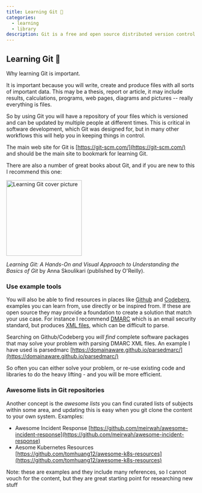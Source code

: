 ```yaml
---
title: Learning Git 🌿
categories:
  - learning
  - library
description: Git is a free and open source distributed version control system
---
```



## Learning Git 🌿

Why learning Git is important.

It is important because you will write, create and produce files with all sorts of important data. This may be a thesis, report or article, it may include results, calculations, programs, web pages, diagrams and pictures -- really everything is files.

So by using Git you will have a repository of your files which is versioned and can be updated by multiple people at different times. This is critical in software development, which Git was designed for, but in many other workflows this will help you in keeping things in control.

The main web site for Git is [https://git-scm.com/](https://git-scm.com/) and should be the main site to bookmark for learning Git.

There are also a number of great books about Git, and if you are new to this I recommend this one:

[<img width=200px alt="Learning Git cover picture" src="{{ site.baseurl }}/assets/learning_git_cover.jpg"/>](https://www.oreilly.com/library/view/learning-git/9781098133900/)

*Learning Git: A Hands-On and Visual Approach to Understanding the Basics of Git* by Anna Skoulikari (published by O'Reilly).

### Use example tools

You will also be able to find resources in places like [Github](https://github.com/) and [Codeberg](https://codeberg.org/), examples you can learn from, use directly or be inspired from. If these are open source they may provide a foundation to create a solution that match your use case. For instance I recommend [DMARC](https://en.wikipedia.org/wiki/DMARC) which is an email security standard, but produces [XML files](https://en.wikipedia.org/wiki/XML), which can be difficult to parse.

Searching on Github/Codeberg you *will find* complete software packages that may solve your problem with parsing DMARC XML files. An example I have used is parsedmarc [https://domainaware.github.io/parsedmarc/](https://domainaware.github.io/parsedmarc/)

So often you can either solve your problem, or re-use existing code and libraries to do the heavy lifting - and you will be more efficient.

### Awesome lists in Git repositories

Another concept is the *awesome lists* you can find curated lists of subjects within some area, and updating this is easy when you git clone the content to your own system. Examples:

* Awesome Incident Response [https://github.com/meirwah/awesome-incident-response](https://github.com/meirwah/awesome-incident-response)
* Aesome Kubernetes Resources [https://github.com/tomhuang12/awesome-k8s-resources](https://github.com/tomhuang12/awesome-k8s-resources)

Note: these are examples and they include many references, so I cannot vouch for the content, but they are great starting point for researching new stuff

